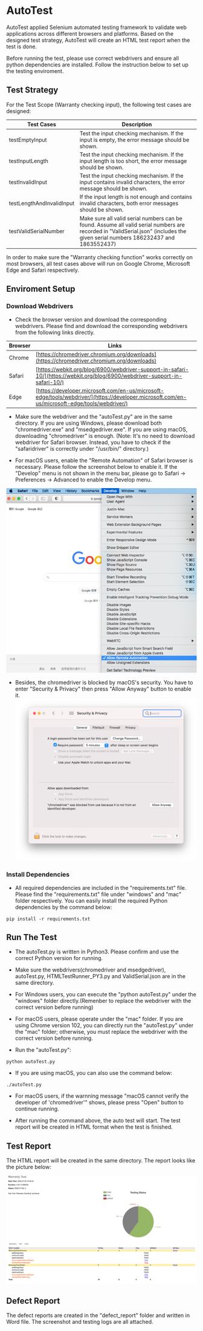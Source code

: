 # AutoTest

AutoTest applied Selenium automated testing framework to validate web applications across different browsers and platforms. Based on the designed test strategy, AutoTest will create an HTML test report when the test is done. 

Before running the test, please use correct webdrivers and ensure all python dependencies are installed. Follow the instruction below to set up the testing enviroment.

## Test Strategy

For the Test Scope (Warranty checking input), the following test cases are designed:

| Test Cases                | Description                                                                                                         |
|---------------------------|---------------------------------------------------------------------------------------------------------------------|
| testEmptyInput            | Test the input checking mechanism. If the input is empty, the error message should be shown.                        |
| testInputLength           | Test the input checking mechanism. If the input length is too short, the error message should be shown.             |
| testInvalidInput          | Test the input checking mechanism. If the input contains invalid characters, the error message should be shown.     |
| testLengthAndInvalidInput | If the input length is not enough and contains invalid characters, both error messages should be shown.             |
| testValidSerialNumber     | Make sure all valid serial numbers can be found. Assume all valid serial numbers are recorded in "ValidSerial.json" (includes the given serial numbers 186232437 and 1863552437) |

In order to make sure the "Warranty checking function" works correctly on most browsers, all test cases above will run on Google Chrome, Microsoft Edge and Safari respectively.

## Enviroment Setup

### Download Webdrivers
* Check the browser version and download the corresponding webdrivers. Please find and download the corresponding webdrivers from the following links directly.

| Browser  | Links                                                                 |
|----------|-----------------------------------------------------------------------|
| Chrome  | [https://chromedriver.chromium.org/downloads](https://chromedriver.chromium.org/downloads)                           |
| Safari  | [https://webkit.org/blog/6900/webdriver-support-in-safari-10/](https://webkit.org/blog/6900/webdriver-support-in-safari-10/)          |
| Edge    | [https://developer.microsoft.com/en-us/microsoft-edge/tools/webdriver/](https://developer.microsoft.com/en-us/microsoft-edge/tools/webdriver/) |



* Make sure the webdriver and the "autoTest.py" are in the same directory. If you are using Windows, please download both "chromedriver.exe" and "msedgedriver.exe". If you are using macOS, downloading "chromedriver" is enough.
(Note: It's no need to download webdriver for Safari browser. Instead, you have to check if the "safaridriver" is correctly under "/usr/bin/" directory.)

* For macOS users, enable the "Remote Automation" of Safari browser is necessary. Please follow the screenshot below to enable it. If the "Develop" menu is not shown in the menu bar, please go to Safari -> Preferences -> Advanced to enable the Develop menu.

![](img/p2.png)

* Besides, the chromedriver is blocked by macOS's security. You have to enter "Security & Privacy" then press "Allow Anyway" button to enable it.
![](img/p3.png)

### Install Dependencies

* All required dependencies are included in the "requirements.txt" file. Please find the "requirements.txt" file under "windows" and "mac" folder respectively. You can easily install the required Python dependencies by the command below:

```
pip install -r requirements.txt
```



## Run The Test

* The autoTest.py is written in Python3. Please confirm and use the correct Python version for running. 

* Make sure the webdrivers(chromedriver and msedgedriver), autoTest.py, HTMLTestRunner_PY3.py and ValidSerial.json are in the same directory.

* For Windows users, you can execute the "python autoTest.py" under the "windows" folder directly.(Remenber to replace the webdriver with the correct version before running)

* For macOS users, please operate under the "mac" folder. If you are using Chrome version 102, you can directly run the "autoTest.py" under the "mac" folder; otherwise, you must replace the webdriver with the correct version before running.

* Run the "autoTest.py":

```
python autoTest.py
```
* If you are using macOS, you can also use the command below:

```
./autoTest.py
```
* For macOS users, if the warnning message "macOS cannot verify the developer of 'chromedriver'" shows, please press "Open" button to continue running.


* After running the command above, the auto test will start. The test report will be created in HTML format when the test is finished.

## Test Report

The HTML report will be created in the same directory. The report looks like the picture below:

![](img/p1.png)

## Defect Report

The defect reports are created in the "defect_report" folder and written in Word file. The screenshot and testing logs are all attached.